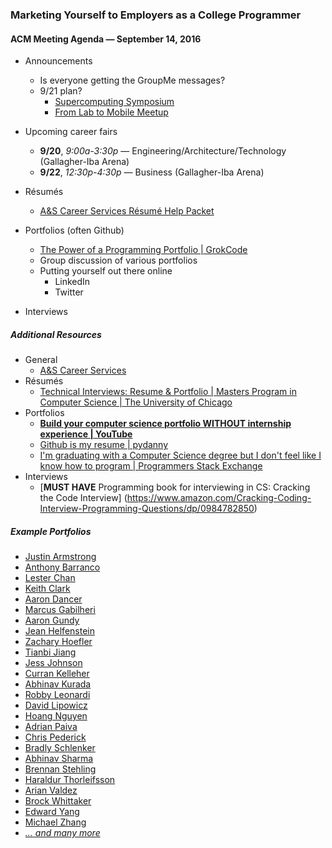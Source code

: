 ### Marketing Yourself to Employers as a College Programmer

#### ACM Meeting Agenda — September 14, 2016

- Announcements
  - Is everyone getting the GroupMe messages?
  - 9/21 plan?
    - [Supercomputing Symposium](http://symposium.oscer.ou.edu/)
    - [From Lab to Mobile Meetup](https://appcenter.okstate.edu/content/lab2mobile)
    
- Upcoming career fairs
  - **9/20**, *9:00a-3:30p* — Engineering/Architecture/Technology (Gallagher-Iba Arena)
  - **9/22**, *12:30p-4:30p* — Business (Gallagher-Iba Arena)
  
- Résumés
  - [A&S Career Services Résumé Help Packet](http://ascareers.okstate.edu/images/pdf/packets/Resume_packet_for_prehealth_math_and_science_majors.pdf)

- Portfolios (often Github)
  - [The Power of a Programming Portfolio | GrokCode](http://grokcode.com/58/the-power-of-a-programming-portfolio/)
  - Group discussion of various portfolios
  - Putting yourself out there online
    - LinkedIn
    - Twitter

- Interviews

##### Additional Resources
- General
  - [A&S Career Services](https://ascareers.okstate.edu)
- Résumés
  - [Technical Interviews: Resume & Portfolio | Masters Program in Computer Science | The University of Chicago](https://masters.cs.uchicago.edu/page/technical-interviews-resume-portfolio)
- Portfolios
  - **[Build your computer science portfolio WITHOUT internship experience | YouTube](https://www.youtube.com/watch?v=fkEgdOIQoUk)**
  - [Github is my resume | pydanny](http://pydanny.blogspot.com/2011/08/github-is-my-resume.html)
  - [I'm graduating with a Computer Science degree but I don't feel like I know how to program | Programmers Stack Exchange](http://programmers.stackexchange.com/questions/43528/im-graduating-with-a-computer-science-degree-but-i-dont-feel-like-i-know-how-t)
- Interviews
  - [**MUST HAVE** Programming book for interviewing in CS: Cracking the Code Interview] (https://www.amazon.com/Cracking-Coding-Interview-Programming-Questions/dp/0984782850)

##### Example Portfolios
- [Justin Armstrong](https://github.com/justinmeister)
- [Anthony Barranco](http://anthonybarranco.com/)
- [Lester Chan](https://lesterchan.net/portfolio/programming/)
- [Keith Clark](http://keithclark.co.uk/)
- [Aaron Dancer](http://aarondancer.com/)
- [Marcus Gabilheri](https://github.com/fnk0)
- [Aaron Gundy](http://www.agundy.com/projects/)
- [Jean Helfenstein](http://www.jeanhelfenstein.com/)
- [Zachary Hoefler](https://zachhoefler.com/)
- [Tianbi Jiang](http://www.utdallas.edu/~txj131430/)
- [Jess Johnson](http://grokcode.com/programmer-portfolio/)
- [Curran Kelleher](https://github.com/curran/portfolio)
- [Abhinav Kurada](http://akurada.tech/)
- [Robby Leonardi](http://www.rleonardi.com/design-portfolio/)
- [David Lipowicz](http://borntostudycomputerscience.com/)
- [Hoang Nguyen](http://hoangnm.com/)
- [Adrian Paiva](http://www.adrianpaiva.com/)
- [Chris Pederick](http://chrispederick.com/)
- [Bradly Schlenker](http://bradly.me/)
- [Abhinav Sharma](https://github.com/ExC0d3)
- [Brennan Stehling](http://brennanmke.github.io/Portfolio/)
- [Haraldur Thorleifsson](http://haraldurthorleifsson.com/)
- [Arian Valdez](http://arianv.com/)
- [Brock Whittaker](http://www.lavancier.com/)
- [Edward Yang](http://ezyang.com/)
- [Michael Zhang](http://zhang165.github.io/index.html)
- *[... and many more](https://github.com/HackathonHackers/personal-sites)*
